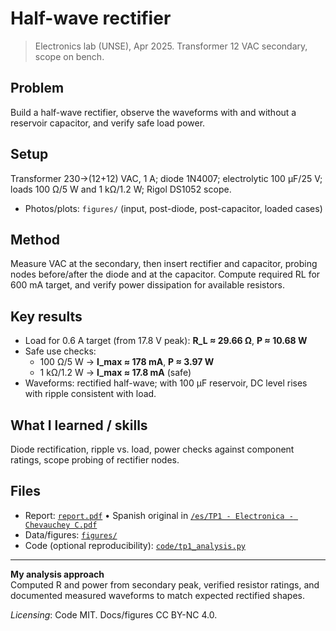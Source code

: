 # Half-wave rectifier

> Electronics lab (UNSE), Apr 2025. Transformer 12 VAC secondary, scope on bench.

## Problem
Build a half-wave rectifier, observe the waveforms with and without a reservoir capacitor, and verify safe load power.

## Setup
Transformer 230→(12+12) VAC, 1 A; diode 1N4007; electrolytic 100 µF/25 V; loads 100 Ω/5 W and 1 kΩ/1.2 W; Rigol DS1052 scope.

- Photos/plots: `figures/` (input, post-diode, post-capacitor, loaded cases)

## Method
Measure VAC at the secondary, then insert rectifier and capacitor, probing nodes before/after the diode and at the capacitor. Compute required RL for 600 mA target, and verify power dissipation for available resistors.

## Key results
- Load for 0.6 A target (from 17.8 V peak): **R_L ≈ 29.66 Ω**, **P ≈ 10.68 W**  
- Safe use checks:  
  - 100 Ω/5 W → **I_max ≈ 178 mA**, **P ≈ 3.97 W**  
  - 1 kΩ/1.2 W → **I_max ≈ 17.8 mA** (safe)  
- Waveforms: rectified half-wave; with 100 µF reservoir, DC level rises with ripple consistent with load.

## What I learned / skills
Diode rectification, ripple vs. load, power checks against component ratings, scope probing of rectifier nodes.

## Files
- Report: [`report.pdf`](report.pdf) • Spanish original in [`/es/TP1 - Electronica - Chevauchey C.pdf`](es/)
- Data/figures: [`figures/`](figures/)
- Code (optional reproducibility): [`code/tp1_analysis.py`](code/)

---

**My analysis approach**  
Computed R and power from secondary peak, verified resistor ratings, and documented measured waveforms to match expected rectified shapes.

*Licensing*: Code MIT. Docs/figures CC BY-NC 4.0.
